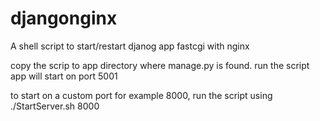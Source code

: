 djangonginx
===========

A shell script to start/restart djanog app fastcgi with nginx


copy the scrip to app directory where manage.py is found.
run the script
app will start on port 5001

to start on a custom port for example 8000, run the script using
./StartServer.sh 8000
